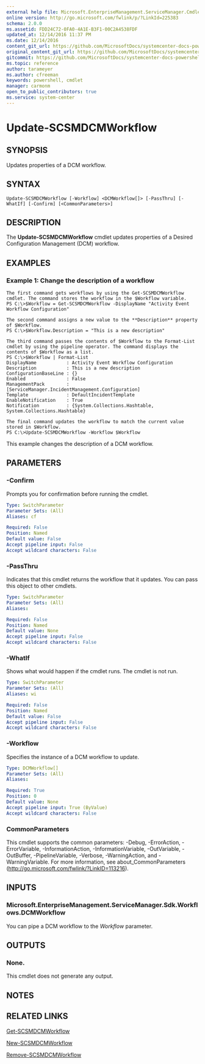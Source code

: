 ```yaml
---
external help file: Microsoft.EnterpriseManagement.ServiceManager.Cmdlets.dll-Help.xml
online version: http://go.microsoft.com/fwlink/p/?LinkId=225383
schema: 2.0.0
ms.assetid: FDD24C72-0FA0-4A1E-B3F1-00C2A4538FDF
updated_at: 12/14/2016 11:37 PM
ms.date: 12/14/2016
content_git_url: https://github.com/MicrosoftDocs/systemcenter-docs-powershell/blob/master/systemcenter-cmdlets/SystemCenter2016/ServiceManager/Update-SCSMDCMWorkflow.md
original_content_git_url: https://github.com/MicrosoftDocs/systemcenter-docs-powershell/blob/master/systemcenter-cmdlets/SystemCenter2016/ServiceManager/Update-SCSMDCMWorkflow.md
gitcommit: https://github.com/MicrosoftDocs/systemcenter-docs-powershell/blob/ddd0fefc9adaabb9394eb6c21b33370913d1830d/systemcenter-cmdlets/SystemCenter2016/ServiceManager/Update-SCSMDCMWorkflow.md
ms.topic: reference
author: tarameyer
ms.author: cfreeman
keywords: powershell, cmdlet
manager: carmonm
open_to_public_contributors: true
ms.service: system-center
---
```


# Update-SCSMDCMWorkflow

## SYNOPSIS
Updates properties of a DCM workflow.

## SYNTAX

```
Update-SCSMDCMWorkflow [-Workflow] <DCMWorkflow[]> [-PassThru] [-WhatIf] [-Confirm] [<CommonParameters>]
```

## DESCRIPTION
The **Update-SCSMDCMWorkflow** cmdlet updates properties of a Desired Configuration Management (DCM) workflow.

## EXAMPLES

### Example 1: Change the description of a workflow
```
The first command gets workflows by using the Get-SCSMDCMWorkflow cmdlet. The command stores the workflow in the $Workflow variable.
PS C:\>$Workflow = Get-SCSMDCMWorkflow -DisplayName "Activity Event Workflow Configuration"

The second command assigns a new value to the **Description** property of $Workflow. 
PS C:\>$Workflow.Description = "This is a new description"

The third command passes the contents of $Workflow to the Format-List cmdlet by using the pipeline operator. The command displays the contents of $Workflow as a list. 
PS C:\>$Workflow | Format-List
DisplayName           : Activity Event Workflow Configuration
Description           : This is a new description
ConfigurationBaseLine : {}
Enabled               : False
ManagementPack        : [ServiceManager.IncidentManagement.Configuration] 
Template              : DefaultIncidentTemplate
EnableNotification    : True
Notification          : {System.Collections.Hashtable, System.Collections.Hashtable}

The final command updates the workflow to match the current value stored in $Workflow.
PS C:\>Update-SCSMDCMWorkflow -Workflow $Workflow
```

This example changes the description of a DCM workflow.

## PARAMETERS

### -Confirm
Prompts you for confirmation before running the cmdlet.

```yaml
Type: SwitchParameter
Parameter Sets: (All)
Aliases: cf

Required: False
Position: Named
Default value: False
Accept pipeline input: False
Accept wildcard characters: False
```

### -PassThru
Indicates that this cmdlet returns the workflow that it updates.
You can pass this object to other cmdlets.

```yaml
Type: SwitchParameter
Parameter Sets: (All)
Aliases: 

Required: False
Position: Named
Default value: None
Accept pipeline input: False
Accept wildcard characters: False
```

### -WhatIf
Shows what would happen if the cmdlet runs.
The cmdlet is not run.

```yaml
Type: SwitchParameter
Parameter Sets: (All)
Aliases: wi

Required: False
Position: Named
Default value: False
Accept pipeline input: False
Accept wildcard characters: False
```

### -Workflow
Specifies the instance of a DCM workflow to update.

```yaml
Type: DCMWorkflow[]
Parameter Sets: (All)
Aliases: 

Required: True
Position: 0
Default value: None
Accept pipeline input: True (ByValue)
Accept wildcard characters: False
```

### CommonParameters
This cmdlet supports the common parameters: -Debug, -ErrorAction, -ErrorVariable, -InformationAction, -InformationVariable, -OutVariable, -OutBuffer, -PipelineVariable, -Verbose, -WarningAction, and -WarningVariable. For more information, see about_CommonParameters (http://go.microsoft.com/fwlink/?LinkID=113216).

## INPUTS

### Microsoft.EnterpriseManagement.ServiceManager.Sdk.Workflows.DCMWorkflow
You can pipe a DCM workflow to the *Workflow* parameter.

## OUTPUTS

### None.
This cmdlet does not generate any output.

## NOTES

## RELATED LINKS

[Get-SCSMDCMWorkflow](xref:SystemCenter2016/ServiceManager/Get-SCSMDCMWorkflow.md)

[New-SCSMDCMWorkflow](xref:SystemCenter2016/ServiceManager/New-SCSMDCMWorkflow.md)

[Remove-SCSMDCMWorkflow](xref:SystemCenter2016/ServiceManager/Remove-SCSMDCMWorkflow.md)

